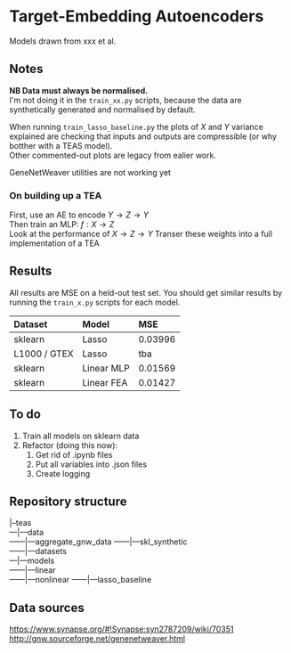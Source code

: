 # Target-Embedding Autoencoders

Models drawn from xxx et al.  

## Notes

**NB Data must always be normalised.**  
I'm not doing it in the `train_xx.py` scripts, because the data are synthetically generated and normalised by default.  

When running `train_lasso_baseline.py` the plots of $X$ and $Y$ variance explained are checking that inputs and outputs are compressible (or why botther with a TEAS model).  
Other commented-out plots are legacy from ealier work.  

GeneNetWeaver utilities are not working yet  

### On building up a TEA
First, use an AE to encode $Y \to Z \to Y$  
Then train an MLP: $f: X \to Z$  
Look at the performance of $X \to Z \to Y$
Transer these weights into a full implementation of a TEA

## Results

All results are MSE on a held-out test set. You should get similar results by running the `train_x.py` scripts for each model.  

| Dataset        | Model      | MSE      |
| :------------- | :-------   | :------  |
| sklearn        | Lasso      | 0.03996  |
| L1000 / GTEX   | Lasso      | tba      |
| sklearn        | Linear MLP | 0.01569  |
| sklearn        | Linear FEA | 0.01427  |

## To do

1. Train all models on sklearn data
2. Refactor (doing this now):  
   1. Get rid of .ipynb files
   2. Put all variables into .json files
   3. Create logging

## Repository structure

|–teas  
––|––data  
––––|––aggregate_gnw_data
––––|––skl_synthetic  
––––|––datasets  
––|––models  
––––|––linear  
––––|––nonlinear 
––––|––lasso_baseline

## Data sources  

https://www.synapse.org/#!Synapse:syn2787209/wiki/70351
http://gnw.sourceforge.net/genenetweaver.html
